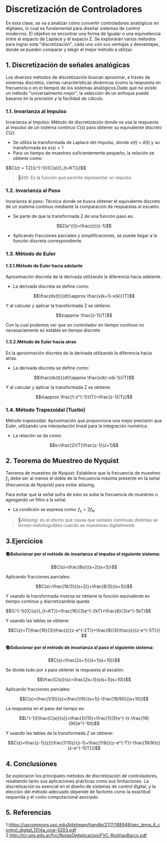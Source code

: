 # Discretización de Controladores
En esta clase, se va a analizar cómo convertir controladores analógicos en digitales, lo cual es fundamental para diseñar sistemas de control modernos. El objetivo es encontrar una forma de igualar o una equivalencia entre el espacio de Laplace y el espacio Z. Se explorarán varios métodos para lograr esta "discretización", cada uno con sus ventajas y desventajas, donde se pueden comparar y elegir el mejor método a utilizar.
## 1. Discretización de señales analógicas
Los diversos métodos de discretización buscan aproximar, a través de sistemas discretos, ciertas características dinámicas (como la respuesta en frecuencia o en el tiempo) de los sistemas analógicos.Dado que no existe un método "universalmente mejor", la selección de un enfoque puede basarse en la precisión y la facilidad de cálculo.
### 1.1. Invarianza al Impulso
Invarianza al impulso: Método de discretización donde se usa la respuesta al impulso de un sistema continuo $C(s)$ para obtener su equivalente discreto $C(z)$.

* Se utiliza la transformada de Laplace del impulso, donde $e(t)$ = $δ(t)$ y su transformada es $e(s)=1$
* Para un tiempo de muestreo suficientemente pequeño, la relación se obtiene como:
  
$$C(z) = TZ\[{L^{-1}\[{C(s)\}]_{t=KT}\}]$$

>🔑*δ(t):* Es la función que permite representar un impulso

### 1.2. Invarianza al Paso
Invarianza al paso: Técnica donde se busca obtener el equivalente discreto de un sistema continuo mediante la comparación de respuestas al escalón.
* Se parte de que la transformada Z de una función paso es:
  
$$Z(e^{t})=\frac{z}{z-1}$$

* Aplicando fracciones parciales y simplificaciones, se puede llegar a la función discreta correspondiente.

### 1.3. Método de Euler
#### 1.3.1.Método de Euler hacia adelante 
Aproximación discreta de la derivada utilizando la diferencia hacia adelante.
* La derivada discreta se define como:

$$\frac{dx(t)}{dt}\approx \frac{x(k+1)-x(k)}{T}$$

Y al calcular y aplicar la transformada Z se obtiene:    

$$s\approx \frac{z-1}{T}$$

Con la cual podemos ver que un controlador en tiempo continuo no necesariamente es estable en tiempo discreto

#### 1.3.2.Método de Euler hacia atras 
Es la aproximación discreta de la derivada utilizando la diferencia hacia atras.
* La derivada discreta se define como:

$$\frac{dx(t)}{dt}\approx \frac{x(k)-x(k-1)}{T}$$ 

Y al calcular y aplicar la transformada Z se obtiene: 

$$s\approx \frac{1-z^{-1}}{T}=\frac{z-1}{Tz}$$

### 1.4. Método Trapezoidal (Tustin)
Método trapezoidal: Aproximación que proporciona una mejor precisión que Euler, utilizando una interpolación lineal para la integración numérica.
* La relación se da como:

$$s=\frac{2}{T}\frac{z-1}{z+1}$$



## 2. Teorema de Muestreo de Nyquist
Teorema de muestreo de Nyquist: Establece que la frecuencia de muestreo $f_{s}$ debe ser al menos el doble de la frecuencia máxima presente en la señal (frecuencia de Nyquist) para evitar aliasing.

Para evitar que la señal sufra de esto se sube la frecuencia de muestreo o agregando un filtro a la señal.
* La condición se expresa como:   $f_{s}>2f_{N}$
   
>🔑*Aliasing:* es el efecto que causa que señales continuas distintas se tornen indistinguibles cuando se muestrean digitalmente.

## 3.Ejercicios

#### 📚Solucionar por el método de invarianza al impulso el siguiente sistema:

$$C(s)=\frac{8s}{(s+2)(s+5)}$$

Aplicando fracciones parciales: 

$$C(s)=\frac{16/3}{(s+2)}+\frac{8/3}{(s+5)}$$

Y usando la transformada inversa se obtiene la función equivalente en tiempo continuo y discretizandola queda:

$${L^{-1}\[{C(s)\}]_{t=KT}\}=\frac{16}{3}e^{-2kT}+\frac{8}{3}e^{-5kT}$$

Y usando las tablas se obtiene:

$$C(z)=T[\frac{16}{3}\frac{z}{z-e^{-2T}}+\frac{8}{3}\frac{z}{z-e^{-5T}}]  $$

 
#### 📚Solucionar por el método de invarianza al paso el siguiente sistema:

$$C(s)=\frac{2s+1}{(s+1)(s+10)}$$

Se divide todo por s para obtener la respuesta al escalón:

$$\frac{C(s)}{s}=\frac{2s+1}{s(s+1)(s+10)}$$

Aplicando fracciones parciales: 

$$C(s)=\frac{1/10}{s}+\frac{1/9}{(s+1)}-\frac{19/90}{(s+10)}$$

La respuesta en el paso del tiempo es:

$$L^{-1}[\frac{C(s)}{s}]=\frac{1}{10}+\frac{1}{9}e^{-t}-\frac{19}{90}e^{-10t}$$

Y usando las tablas de la transformada Z se obtiene:

$$C(z)=\frac{z-1}{z}[\frac{1/10z}{z-1}+\frac{1/9z}{z-e^{-T}}-\frac{19/90z}{z-e^{-10T}}]$$

## 4. Conclusiones
Se exploraron los principales métodos de discretización de controladores, resaltando tanto sus aplicaciones prácticas como sus limitaciones. La discretización es esencial en el diseño de sistemas de control digital, y la elección del método adecuado depende de factores como la exactitud requerida y el costo computacional asociado.



## 5. Referencias
1.https://upcommons.upc.edu/bitstream/handle/2117/188948/sec_tema_4_control_digital_1314a_ocw-5203.pdf
2.http://lcr.uns.edu.ar/fvc/NotasDeAplicacion/FVC-RodrigoBarco.pdf

